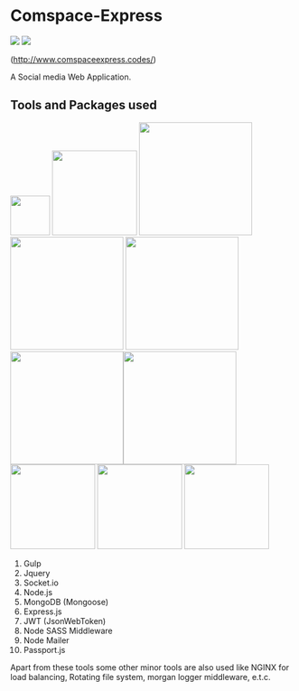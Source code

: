 # Comspace-Express
<img src="https://img.shields.io/github/issues/parikshit223933/Comspace-Express"> <img src="https://img.shields.io/badge/Dev-InProgress-orange">

(http://www.comspaceexpress.codes/)

A Social media Web Application.

## Tools and Packages used
<img src="https://raw.githubusercontent.com/gulpjs/artwork/master/gulp-2x.png" width=70> <img src="https://miro.medium.com/max/800/0*g3ns8QALNBBH7CBA." width=150> <img src="https://t1.daumcdn.net/cfile/tistory/226E113C5660EF950B" width=200> <img src="https://upload.wikimedia.org/wikipedia/commons/d/d9/Node.js_logo.svg" width=200> <img src="https://cdn.iconscout.com/icon/free/png-512/mongodb-226029.png" width=200> <img src="https://transang.me/content/images/2019/11/ExpressJS.png" width=200><img src="https://vegibit.com/wp-content/uploads/2018/07/JSON-Web-Token-Authentication-With-Node.png" width=200> <img src="https://camo.githubusercontent.com/f1e23b7f0efb3e6acf2b5a11c0379e5c51cc911b/68747470733a2f2f7261776769742e636f6d2f736173732f6e6f64652d736173732f6d61737465722f6d656469612f6c6f676f2e737667" width=150> <img src="https://i1.wp.com/community.nodemailer.com/wp-content/uploads/2015/10/n2-2.png?fit=422%2C360&ssl=1" width=150> <img src="https://miro.medium.com/max/400/1*YI1tt4kGzvea-v4dAhZ90w.png" width=150>
1. Gulp
2. Jquery
3. Socket.io
4. Node.js
5. MongoDB (Mongoose)
6. Express.js
7. JWT (JsonWebToken)
8. Node SASS Middleware
9. Node Mailer
10. Passport.js

Apart from these tools some other minor tools are also used like NGINX for load balancing, Rotating file system, morgan logger middleware, e.t.c.

